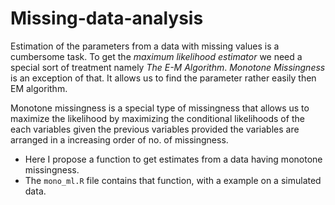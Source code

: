 # Missing-data-analysis

Estimation of the parameters from a data with missing values is a cumbersome task. To get the _maximum likelihood estimator_ we need a special sort of treatment namely _The E-M Algorithm_. _Monotone Missingness_ is an exception of that. It allows us to find the parameter rather easily then EM algorithm.

Monotone missingness is a special type of missingness that allows us to maximize the likelihood by maximizing the conditional likelihoods of the each variables given the previous variables provided the variables are arranged in a increasing order of no. of missingness.

 - Here I propose a function to get estimates from a data having monotone missingness.
 - The `mono_ml.R` file contains that function, with a example on a simulated data.  
